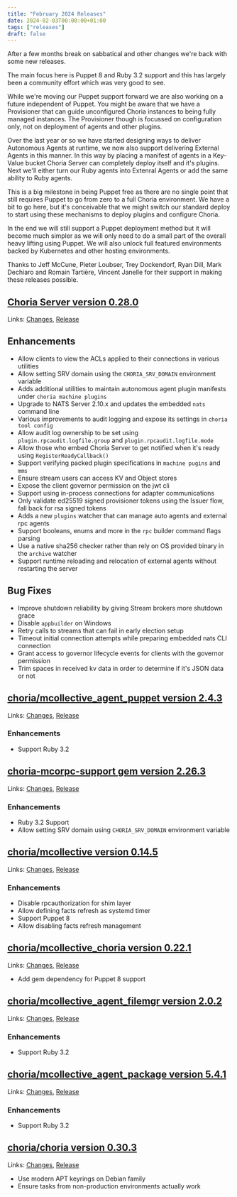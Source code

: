 ```yaml
---
title: "February 2024 Releases"
date: 2024-02-03T00:00:00+01:00
tags: ["releases"]
draft: false
---
```


After a few months break on sabbatical and other changes we're back with some new releases.

The main focus here is Puppet 8 and Ruby 3.2 support and this has largely been a community effort which was very 
good to see.

While we're moving our Puppet support forward we are also working on a future independent of Puppet. You might 
be aware that we have a Provisioner that can guide unconfigured Choria instances to being fully managed instances. 
The Provisioner though is focussed on configuration only, not on deployment of agents and other plugins.

Over the last year or so we have started designing ways to deliver Autonomous Agents at runtime, we now also support
delivering External Agents in this manner. In this way by placing a manifest of agents in a Key-Value bucket Choria
Server can completely deploy itself and it's plugins. Next we'll either turn our Ruby agents into Extenral Agents or
add the same ability to Ruby agents.

This is a big milestone in being Puppet free as there are no single point that still requires Puppet to go from zero to
a full Choria environment. We have a bit to go here, but it's conceivable that we might switch our standard deploy 
to start using these mechanisms to deploy plugins and configure Choria. 

In the end we will still support a Puppet deployment method but it will become much simpler as we will only need to do
a small part of the overall heavy lifting using Puppet. We will also unlock full featured environments backed by 
Kubernetes and other hosting environments.

Thanks to Jeff McCune, Pieter Loubser, Trey Dockendorf, Ryan Dill, Mark Dechiaro and Romain Tartière, Vincent Janelle for 
their support in making these releases possible.

<!--more-->
## [Choria Server version 0.28.0](https://github.com/choria-io/go-choria)

Links: [Changes](https://github.com/choria-io/go-choria/compare/v0.27.0...v0.28.0), [Release](https://github.com/choria-io/go-choria/releases/tag/v0.28.0)

## Enhancements

* Allow clients to view the ACLs applied to their connections in various utilities
* Allow setting SRV domain using the `CHORIA_SRV_DOMAIN` environment variable
* Adds additional utilities to maintain autonomous agent plugin manifests under `choria machine plugins`
* Upgrade to NATS Server 2.10.x and updates the embedded `nats` command line
* Various improvements to audit logging and expose its settings in `choria tool config`
* Allow audit log ownership to be set using `plugin.rpcaudit.logfile.group` and `plugin.rpcaudit.logfile.mode`
* Allow those who embed Choria Server to get notified when it's ready using `RegisterReadyCallback()`
* Support verifying packed plugin specifications in `machine pugins` and `mms`
* Ensure stream users can access KV and Object stores
* Expose the client governor permission on the jwt cli
* Support using in-process connections for adapter communications
* Only validate ed25519 signed provisioner tokens using the Issuer flow, fall back for rsa signed tokens
* Adds a new `plugins` watcher that can manage auto agents and external rpc agents
* Support booleans, enums and more in the `rpc` builder command flags parsing
* Use a native sha256 checker rather than rely on OS provided binary in the `archive` watcher
* Support runtime reloading and relocation of external agents without restarting the server

## Bug Fixes

* Improve shutdown reliability by giving Stream brokers more shutdown grace
* Disable `appbuilder` on Windows
* Retry calls to streams that can fail in early election setup
* Timeout initial connection attempts while preparing embedded nats CLI connection
* Grant access to governor lifecycle events for clients with the governor permission
* Trim spaces in received kv data in order to determine if it's JSON data or not

## [choria/mcollective_agent_puppet version 2.4.3](https://forge.puppet.com/choria/mcollective_agent_puppet)

Links: [Changes](https://github.com/choria-plugins/puppet-agent/compare/2.4.3...2.4.3), [Release](https://forge.puppet.com/choria/mcollective_agent_puppet/2.4.3/readme)

### Enhancements

* Support Ruby 3.2

## [choria-mcorpc-support gem version 2.26.3](https://rubygems.org/gems/choria-mcorpc-support)

Links: [Changes](https://github.com/choria-io/mcorpc-ruby-support/compare/2.26.2...2.26.3), [Release](https://rubygems.org/gems/choria-mcorpc-support/versions/2.26.3)

### Enhancements

* Ruby 3.2 Support
* Allow setting SRV domain using `CHORIA_SRV_DOMAIN` environment variable

## [choria/mcollective version 0.14.5](https://forge.puppet.com/choria/mcollective)

Links: [Changes](https://github.com/choria-io/puppet-mcollective/compare/0.14.4...0.14.5), [Release](https://forge.puppet.com/choria/mcollective/0.14.5/readme)

### Enhancements

* Disable rpcauthorization for shim layer
* Allow defining facts refresh as systemd timer
* Support Puppet 8
* Allow disabling facts refresh management

## [choria/mcollective_choria version 0.22.1](https://forge.puppet.com/choria/mcollective_choria)

Links: [Changes](https://github.com/choria-plugins/mcollective_choria/compare/0.22.0...0.22.1), [Release](https://forge.puppet.com/choria/mcollective_choria/0.22.1/readme)

* Add gem dependency for Puppet 8 support

## [choria/mcollective_agent_filemgr version 2.0.2](https://forge.puppet.com/choria/mcollective_agent_filemgr)

Links: [Changes](https://github.com/choria-plugins/filemgr-agent/compare/2.0.1...2.0.2), [Release](https://forge.puppet.com/choria/mcollective_agent_filemgr/2.0.2/readme)

### Enhancements

* Support Ruby 3.2

## [choria/mcollective_agent_package version 5.4.1](https://forge.puppet.com/choria/mcollective_agent_filemgr)

Links: [Changes](https://github.com/choria-plugins/package-agent/compare/5.3.0...5.4.1), [Release](https://forge.puppet.com/choria/mcollective_agent_package/5.4.1/readme)

### Enhancements

* Support Ruby 3.2

## [choria/choria version 0.30.3](https://forge.puppet.com/choria/choria)

Links: [Changes](https://github.com/choria-io/puppet-choria/compare/0.30.1...0.30.3), [Release](https://forge.puppet.com/choria/puppet-choria/0.30.3/readme)

* Use modern APT keyrings on Debian family
* Ensure tasks from non-production environments actually work
